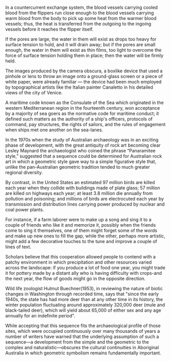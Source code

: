 In a countercurrent exchange system, the blood vessels carrying cooled blood from the flippers run close enough to the blood vessels carrying warm blood from the body to pick up some heat from the warmer blood vessels; thus, the heat is transferred from the outgoing to the ingoing vessels before it reaches the flipper itself.

If the pores are large, the water in them will exist as drops too heavy for surface tension to hold, and it will drain away; but if the pores are small enough, the water in them will exist as thin films, too light to overcome the force of surface tension holding them in place; then the water will be firmly held.

The images produced by the camera obscura, a boxlike device that used a pinhole or lens to throw an image onto a ground-glass screen or a piece of white paper, were already familiar — the device had been much employed by topographical artists like the Italian painter Canaletto in his detailed views of the city of Venice.

A maritime code known as the Consulate of the Sea which originated in the western Mediterranean region in the fourteenth century, won acceptance by a majority of sea goers as the normative code for maritime conduct; it defined such matters as the authority of a ship's officers, protocols of command, pay structures, the rights of sailors, and the rules of engagement when ships met one another on the sea-lanes.


In the 1970s when the study of Australian archaeology was in an exciting phase of development, with the great antiquity of rock art becoming clear Lesley Maynard the archaeologist who coined the phrase “Panaramitee style,” suggested that a sequence could be determined for Australian rock art in which a geometric style gave way to a simple figurative style that, unlike the pan-Australian geometric tradition tended to much greater regional diversity.


By contrast, in the United States an estimated 97 million birds are killed each year when they collide with buildings made of plate glass; 57 million are killed on highways each year; at least 3.8 million die annually from pollution and poisoning; and millions of birds are electrocuted each year by transmission and distribution lines carrying power produced by nuclear and coal power plants.

For instance, if a farm laborer were to make up a song and sing it to a couple of friends who like it and memorize it, possibly when the friends come to sing it themselves, one of them might forget some of the words and make up new ones to fill the gap, while the other, perhaps more artistic, might add a few decorative touches to the tune and improve a couple of lines of text.


Scholars believe that this cooperation allowed people to contend with a patchy
environment in which precipitation and other resources varied across the
landscape: if you produce a lot of food one year, you might trade it for pottery
made by a distant ally who is having difficulty with crops-and the next year, the
flow of goods might go in the opposite direction.

Wild life zoologist Hulmut Buechner(1953), in reviewing the nature of biotic changes in Washington through recorded time, says that "since the early 1940s, the state has had more deer than at any other time in its history, the winter population fluctuating around approximately 320,000 deer (mule and black-tailed deer), which will yield about 65,000 of either sex and any age annually for an indefinite period".

While accepting that this sequence fits the archaeological profile of those sites, which were occupied continuously over many thousands of years a number of writers have warned that the underlying assumption of such a sequence—a development from the simple and the geometric to the complex and naturalistic—obscures the cultural continuities in Aboriginal Australia in which geometric symbolism remains fundamentally important.




